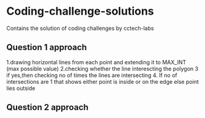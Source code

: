 # Coding-challenge-solutions
Contains the solution of coding challenges by cctech-labs

## Question 1 approach
1.drawing horizontal lines from each point and extending it to MAX_INT (max possible value)
2.checking whether the line interescting the polygon
3 if yes,then checking no of times the lines are intersecting
4. If no of intersections are 1 that shows either point is inside or on the edge else point lies outside 

## Question 2 approach

